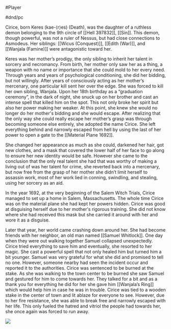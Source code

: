 #Player

#dnd/pc 

Cirice, born Keres (kae-⟨r⟩es) (Death), was the daughter of a ruthless demon belonging to the 9th circle of [[Hell 397832]], [[Sin]]. This demon, though powerful, was not a ruler of Nessus, but had close connections to Asmodeus. Her siblings: [[Wicus (Conquest)]], [[Edith (War)]], and [[Wanjala (Famine)]] were antagonistic toward her. 

Keres was her mother’s prodigy, the only sibling to inherit her talent in sorcery and necromancy. From birth, her mother only saw her as a thing, a weapon with no name or importance that she could mold to her every need. Through years and years of psychological conditioning, she did her bidding, but not willingly. After years of consciously acting as her mother’s mercenary, one particular kill sent her over the edge. She was forced to kill her own sibling, Wanjala. Upon her 18th birthday as a “graduation ceremony”, in the dark of night, she snuck up on her brother and cast an intense spell that killed him on the spot. This not only broke her spirit but also her power making her weaker. At this point, she knew she would no longer do her mother's bidding and she would escape. After realizing that the only way she could really escape her mother’s grasp was through becoming someone else entirely, she adopted the name Cirice. She left everything behind and narrowly escaped from hell by using the last of her power to open a gate to the [[Material Plane 1692]]. 
  
She changed her appearance as much as she could, darkened her hair, got new clothes, and a mask that covered the lower half of her face to go along to ensure her new identity would be safe. However she came to the conclusion that the only real talent she had that was worthy of making a living out of was her talent for crime, she reverted back into a mercenary, but now free from the grasp of her mother she didn’t limit herself to assassin work, most of her work lied in conning, swindling, and stealing, using her sorcery as an aid.



In the year 1692, at the very beginning of the Salem Witch Trials, Cirice managed to set up a home in Salem, Massachusetts. The whole time Cirice was on the material plane she had kept her powers hidden. Cirice was good at disguising herself due to her mother's rigorous training. She did not know where she had received this mask but she carried it around with her and wore it as a disguise. 

Later that year, her world came crashing down around her. She had become friends with her neighbor, an old man named [[Samuel Whitlock]]. One day when they were out walking together Samuel collapsed unexpectedly. Cirice tried everything to save him and eventually, she resorted to her magic. She cast a powerful spell that not only healed him but turned him a bit younger. Samuel was very grateful for what she did and promised to tell no one. However, someone nearby had seen the incident occur and reported it to the authorities. Cirice was sentenced to be burned at the stake. As she was walking to the town center to be burned she saw Samuel and gestured for him to come towards her. They talked for a bit and as a thank you for everything he did for her she gave him [[Wanjala’s Ring]] which would help him in case he was in trouble. Cirice was tied to a wooden stake in the center of town and lit ablaze for everyone to see. However, due to her fire resistance, she was able to break free and narrowly escaped with her life. This only fueled the hatred and vitriol the people had towards her, she once again was forced to run away.

  
![](https://cdn.discordapp.com/attachments/1045549086071337020/1045549597205995540/unknown.png)